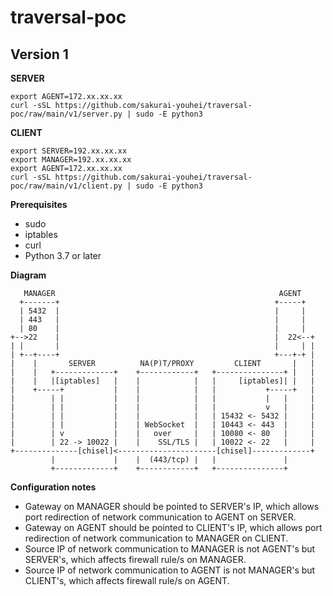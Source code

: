 # traversal-poc

## Version 1

**SERVER**

```
export AGENT=172.xx.xx.xx
curl -sSL https://github.com/sakurai-youhei/traversal-poc/raw/main/v1/server.py | sudo -E python3
```

**CLIENT**

```
export SERVER=192.xx.xx.xx
export MANAGER=192.xx.xx.xx
export AGENT=172.xx.xx.xx
curl -sSL https://github.com/sakurai-youhei/traversal-poc/raw/main/v1/client.py | sudo -E python3
```

**Prerequisites**

- sudo
- iptables
- curl
- Python 3.7 or later

**Diagram**

```
   MANAGER                                                  AGENT
  +-------+                                                +-----+
  | 5432  |                                                |     |
  | 443   |                                                |     |
  | 80    |                                                |     |
+-->22    |                                                |  22<--+
| |       |                                                |     | |
| +--+----+                                                +---+-+ |
|    |       SERVER          NA(P)T/PROXY         CLIENT       |   |
|    |   +-------------+    +------------+   +---------------+ |   |
|    |   |[iptables]   |    |            |   |     [iptables]| |   |
|    +-----+           |    |            |   |           +-----+   |
|        | |           |    |            |   |           |   |     |
|        | |           |    |            |   |           v   |     |
|        | |           |    |            |   | 15432 <- 5432 |     |
|        | |           |    | WebSocket  |   | 10443 <- 443  |     |
|        | v           |    |   over     |   | 10080 <- 80   |     |
|        | 22 -> 10022 |    |    SSL/TLS |   | 10022 <- 22   |     |
+--------------[chisel]<----------------------[chisel]-------------+
         |             |    |  (443/tcp) |   |               |
         +-------------+    +------------+   +---------------+
```

**Configuration notes**

- Gateway on MANAGER should be pointed to SERVER's IP, which allows port redirection of network communication to AGENT on SERVER.
- Gateway on AGENT should be pointed to CLIENT's IP, which allows port redirection of network communication to MANAGER on CLIENT.
- Source IP of network communication to MANAGER is not AGENT's but SERVER's, which affects firewall rule/s on MANAGER.
- Source IP of network communication to AGENT is not MANAGER's but CLIENT's, which affects firewall rule/s on AGENT.
